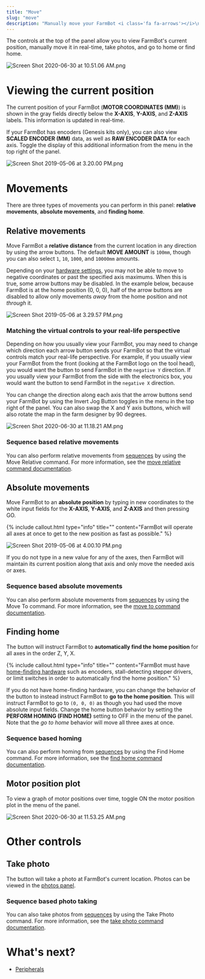 ```yaml
---
title: "Move"
slug: "move"
description: "Manually move your FarmBot <i class='fa fa-arrows'></i>\n[Open this panel in the app](https://my.farm.bot/app/designer/controls)"
---
```


The controls at the top of the panel allow you to view FarmBot's current position, manually move it in real-time, take photos, and go to home or find home.

![Screen Shot 2020-06-30 at 10.51.06 AM.png](_images/Screen_Shot_2020-06-30_at_10.51.06_AM.png)

# Viewing the current position
The current position of your FarmBot (**MOTOR COORDINATES (MM)**) is shown in the gray fields directly below the **X-AXIS**, **Y-AXIS**, and **Z-AXIS** labels. This information is updated in real-time.

If your FarmBot has encoders (Genesis kits only), you can also view **SCALED ENCODER (MM)** data, as well as **RAW ENCODER DATA** for each axis. Toggle the display of this additional information from the <i class='fa fa-gear'></i> menu in the top right of the panel.

![Screen Shot 2019-05-06 at 3.20.00 PM.png](_images/Screen_Shot_2019-05-06_at_3.20.00_PM.png)

# Movements
There are three types of movements you can perform in this panel: **relative movements**, **absolute movements**, and **finding home**.

## Relative movements
Move FarmBot a **relative distance** from the current location in any direction by using the <span class="fb-button fb-gray"><i class='fa fa-arrow-left'></i></span> <span class="fb-button fb-gray"><i class='fa fa-arrow-down'></i></span> <span class="fb-button fb-gray"><i class='fa fa-arrow-up'></i></span> <span class="fb-button fb-gray"><i class='fa fa-arrow-right'></i></span> arrow buttons. The default **MOVE AMOUNT** is `100mm`, though you can also select `1`, `10`, `1000`, and `10000mm` amounts.

Depending on your [hardware settings](../settings.md), you may not be able to move to negative coordinates or past the specified axis maximums. When this is true, some arrow buttons may be disabled. In the example below, because FarmBot is at the home position (0, 0, 0), half of the arrow buttons are disabled to allow only movements *away* from the home position and not *through* it.

![Screen Shot 2019-05-06 at 3.29.57 PM.png](_images/Screen_Shot_2019-05-06_at_3.29.57_PM.png)

### Matching the virtual controls to your real-life perspective
Depending on how you usually view your FarmBot, you may need to change which direction each arrow button sends your FarmBot so that the virtual controls match your real-life perspective. For example, if you usually view your FarmBot from the front (looking at the FarmBot logo on the tool head), you would want the <span class="fb-button fb-gray"><i class='fa fa-arrow-left'></i></span> button to send FarmBot in the `negative Y` direction. If you usually view your FarmBot from the side with the electronics box, you would want the <span class="fb-button fb-gray"><i class='fa fa-arrow-left'></i></span> button to send FarmBot in the `negative X` direction.

You can change the direction along each axis that the arrow buttons send your FarmBot by using the Invert Jog Button toggles in the <i class='fa fa-gear'></i> menu in the top right of the panel. You can also swap the X and Y axis buttons, which will also rotate the map in the farm designer by 90 degrees.

![Screen Shot 2020-06-30 at 11.18.21 AM.png](_images/Screen_Shot_2020-06-30_at_11.18.21_AM.png)

### Sequence based relative movements
You can also perform relative movements from [sequences](../sequences.md) by using the <span class="fb-step fb-move-relative">Move Relative</span> command. For more information, see the [move relative command documentation](../sequences/sequence-commands.md#move-relative).

## Absolute movements
Move FarmBot to an **absolute position** by typing in new coordinates to the white input fields for the **X-AXIS**, **Y-AXIS**, and **Z-AXIS** and then pressing <span class="fb-button fb-green">GO</span>.

{%
include callout.html
type="info"
title=""
content="FarmBot will operate all axes at once to get to the new position as fast as possible."
%}



![Screen Shot 2019-05-06 at 4.00.10 PM.png](_images/Screen_Shot_2019-05-06_at_4.00.10_PM.png)

If you do not type in a new value for any of the axes, then FarmBot will maintain its current position along that axis and only move the needed axis or axes.

### Sequence based absolute movements
You can also perform absolute movements from [sequences](../sequences.md) by using the <span class="fb-step fb-move-absolute">Move To</span> command. For more information, see the [move to command documentation](../sequences/sequence-commands.md#move-to).

## Finding home
The <span class="fb-button fb-gray"><i class='fa fa-home'></i></span> button will instruct FarmBot to **automatically find the home position** for all axes in the order Z, Y, X.

{%
include callout.html
type="info"
title=""
content="FarmBot must have [home-finding hardware](../../FarmBot-OS/arduino-firmware/stall-detection.md) such as encoders, stall-detecting stepper drivers, or limit switches in order to automatically find the home position."
%}

If you do not have home-finding hardware, you can change the behavior of the <span class="fb-button fb-gray"><i class='fa fa-home'></i></span> button to instead instruct FarmBot to **go to the home position**. This will instruct FarmBot to go to `(0, 0, 0)` as though you had used the move absolute input fields. Change the home button behavior by setting the **PERFORM HOMING (FIND HOME)** setting to <span class="fb-peripheral-off">OFF</span> in the <i class='fa fa-gear'></i> menu of the panel. Note that the _go to home_ behavior will move all three axes at once.

### Sequence based homing
You can also perform homing from [sequences](../sequences.md) by using the <span class="fb-step fb-find-home">Find Home</span> command. For more information, see the [find home command documentation](../sequences/sequence-commands.md#find-home).

## Motor position plot
To view a graph of motor positions over time, toggle <span class="fb-peripheral-on">ON</span> the motor position plot in the <i class='fa fa-gear'></i> menu of the panel.

![Screen Shot 2020-06-30 at 11.53.25 AM.png](_images/Screen_Shot_2020-06-30_at_11.53.25_AM.png)

# Other controls

## Take photo
The <span class="fb-button fb-gray"><i class='fa fa-camera'></i></span> button will take a photo at FarmBot's current location. Photos can be viewed in the [photos panel](../photos.md).

### Sequence based photo taking
You can also take photos from [sequences](../sequences.md) by using the <span class="fb-step fb-take-photo">Take Photo</span> command. For more information, see the [take photo command documentation](../sequences/sequence-commands.md#take-photo).

# What's next?

 * [Peripherals](peripherals.md)
